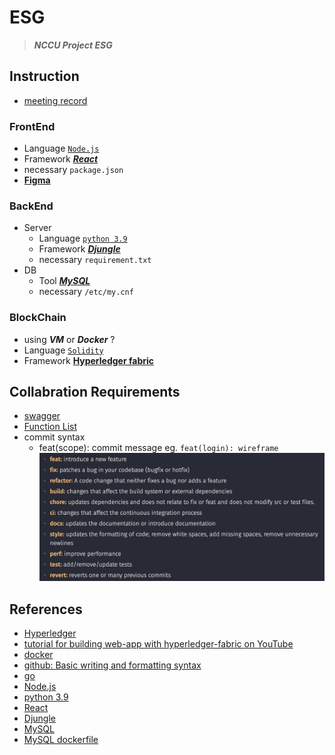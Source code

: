 # ESG

> ___NCCU Project ESG___

## Instruction
* [meeting record](https://www.notion.so/carbon-c5fb74f4e603481fa5678fa39fa2badb?pvs=4)

### FrontEnd
* Language  [`Node.js`](https://nodejs.org/docs/latest/api/)
* Framework [***React***](https://react.dev/reference/react)
* necessary `package.json`
* [**Figma**](https://www.figma.com/design/b0SW4c7fyhuYWCqMEQVUiD/Carbon-project?node-id=0-1&t=5wOr5Q9wwcaGvWTJ-1)


### BackEnd
* Server
  * Language  [`python 3.9`](https://docs.python.org/3.9/)
  * Framework [***Djungle***](https://docs.djangoproject.com/en/5.0/)
  * necessary `requirement.txt`
* DB
  * Tool  [***MySQL***](https://dev.mysql.com/doc/)
  * necessary `/etc/my.cnf`


### BlockChain
* using ***VM*** or ***Docker*** ?
* Language  [`Solidity`](https://go.dev/doc/effective_go)
* Framework [__Hyperledger fabric__](https://github.com/hyperledger/fabric)


## Collabration Requirements
* [swagger](doc\swagger.md)
* [Function List](doc\function_list.md)
* commit syntax
  * feat(scope): commit message
    eg. `feat(login): wireframe`
    ![commit_syntax](doc\commit_syntax.png)

## References
* [Hyperledger](https://github.com/hyperledger/fabric-samples)
* [tutorial for building web-app with hyperledger-fabric on YouTube](https://www.youtube.com/watch?v=v2WiqQs_JAs)
* [docker](https://docs.google.com/presentation/d/1BdtUhk5EEsdc0S6lieSb74vdxuhrK0_zKRcTfe825Wk/edit?usp=sharing)
* [github: Basic writing and formatting syntax](https://docs.github.com/en/get-started/writing-on-github/getting-started-with-writing-and-formatting-on-github/basic-writing-and-formatting-syntax)
* [go](https://go.dev/doc/effective_go)
* [Node.js](https://nodejs.org/docs/latest/api/)
* [python 3.9](https://docs.python.org/3.9/)
* [React](https://react.dev/reference/react)
* [Djungle](https://docs.djangoproject.com/en/5.0/)
* [MySQL](https://dev.mysql.com/doc/)
* [MySQL dockerfile](https://ithelp.ithome.com.tw/articles/10340991)
